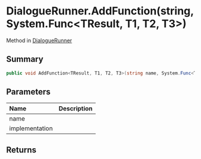 # DialogueRunner.AddFunction(string,System.Func<TResult, T1, T2, T3>)

Method in [DialogueRunner](/api/csharp/yarn.unity.dialoguerunner.md)

## Summary



```csharp
public void AddFunction<TResult, T1, T2, T3>(string name, System.Func<TResult, T1, T2, T3> implementation)
```

## Parameters

|Name|Description|
|:---|:---|
|name||
|implementation||

## Returns



